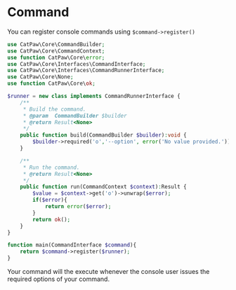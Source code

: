 # Command

You can register console commands using `$command->register()`

```php
use CatPaw\Core\CommandBuilder;
use CatPaw\Core\CommandContext;
use function CatPaw\Core\error;
use CatPaw\Core\Interfaces\CommandInterface;
use CatPaw\Core\Interfaces\CommandRunnerInterface;
use CatPaw\Core\None;
use function CatPaw\Core\ok;

$runner = new class implements CommandRunnerInterface {
    /**
     * Build the command.
     * @param  CommandBuilder $builder
     * @return Result<None>
     */
    public function build(CommandBuilder $builder):void {
        $builder->required('o','--option', error('No value provided.'));
    }

    /**
     * Run the command.
     * @return Result<None>
     */
    public function run(CommandContext $context):Result {
        $value = $context->get('o')->unwrap($error);
        if($error){
            return error($error);
        }
        return ok();
    }
}

function main(CommandInterface $command){
    return $command->register($runner);
}
```

Your command will the execute whenever the console user issues the required options of your command.